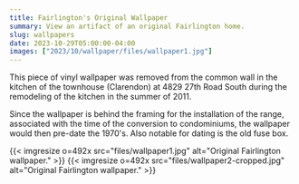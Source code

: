 ```yaml
---
title: Fairlington's Original Wallpaper
summary: View an artifact of an original Fairlington home.
slug: wallpapers
date: 2023-10-29T05:00:00-04:00
images: ["2023/10/wallpaper/files/wallpaper1.jpg"]
---
```


This piece of vinyl wallpaper was removed from the common wall in the kitchen of the townhouse (Clarendon) at 4829 27th Road South during the remodeling of the kitchen in the summer of 2011.

Since the wallpaper is behind the framing for the installation of the range, associated with the time of the conversion to condominiums, the wallpaper would then pre-date the 1970's. Also notable for dating is the old fuse box.

{{< imgresize o=492x src="files/wallpaper1.jpg" alt="Original Fairlington wallpaper." >}}
{{< imgresize o=492x src="files/wallpaper2-cropped.jpg" alt="Original Fairlington wallpaper." >}}